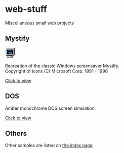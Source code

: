 # web-stuff

Miscellaneous small web projects

## Mystify

![Mystify icon](./mystify32.png?raw=true "Mystify")

Recreation of the classic Windows screensaver Mystify.  
Copyright of icons (C) Microsoft Corp. 1991 - 1998

[Click to view](https://tatuarvela.github.io/web-stuff/mystify.html)

## DOS

Amber monochrome DOS screen simulation.

[Click to view](https://tatuarvela.github.io/web-stuff/dos.html)

## Others

Other samples are listed on [the index page](https://tatuarvela.github.io/web-stuff/index.html).
